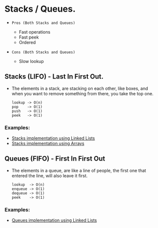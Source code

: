 # Stacks / Queues.

- `Pros (Both Stacks and Queues)`
    - Fast operations
    - Fast peek
    - Ordered

- `Cons (Both Stacks and Queues)`
    - Slow lookup
    
## Stacks (LIFO) - Last In First Out.
- The elements in a stack, are stacking on each other, like boxes, and when you want to remove something from there, you take the top one.
    ```
    lookup -> O(n)
    pop    -> O(1)
    push   -> O(1)
    peek   -> O(1)
    ```



### Examples: 
- [Stacks implementation using Linked Lists](./HandsOn/ex1.js)
- [Stacks implementation using Arrays](./HandsOn/ex2.js)


## Queues (FIFO) - First In First Out
- The elements in a queue, are like a line of people, the first one that entered the line, will also leave it first.  
    ```
    lookup  -> O(n)
    enqueue -> O(1)
    dequeue -> O(1)
    peek    -> O(1)
    ```

### Examples: 
- [Queues implementation using Linked Lists](./HandsOn/ex3.js)

